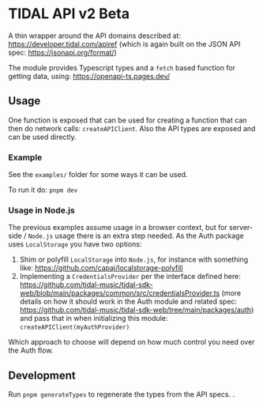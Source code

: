 # TIDAL API v2 Beta

A thin wrapper around the API domains described at: https://developer.tidal.com/apiref (which is again built on the JSON API spec: https://jsonapi.org/format/)

The module provides Typescript types and a `fetch` based function for getting data, using: https://openapi-ts.pages.dev/

## Usage

One function is exposed that can be used for creating a function that can then do network calls: `createAPIClient`. Also the API types are exposed and can be used directly.

### Example
See the `examples/` folder for some ways it can be used.

To run it do: `pnpm dev`

### Usage in Node.js
The previous examples assume usage in a browser context, but for server-side / `Node.js` usage there is an extra step needed. As the Auth package uses `LocalStorage` you have two options:

1. Shim or polyfill `LocalStorage` into `Node.js`, for instance with something like: https://github.com/capaj/localstorage-polyfill
2. Implementing a `CredentialsProvider` per the interface defined here: https://github.com/tidal-music/tidal-sdk-web/blob/main/packages/common/src/credentialsProvider.ts (more details on how it should work in the Auth module and related spec: https://github.com/tidal-music/tidal-sdk-web/tree/main/packages/auth) and pass that in when initializing this module: `createAPIClient(myAuthProvider)`

Which approach to choose will depend on how much control you need over the Auth flow.

## Development

Run `pnpm generateTypes` to regenerate the types from the API specs.
.
